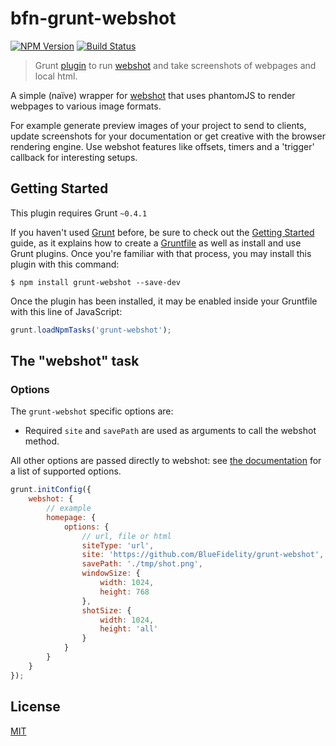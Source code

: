 # bfn-grunt-webshot

[![NPM Version][npm-image]][npm-url]
[![Build Status][travis-image]][travis-url]

> Grunt [plugin](http://gruntjs.com/) to run [webshot](https://github.com/BlueFidelity/node-webshot/) and take screenshots of webpages and local html.

A simple (naïve) wrapper for [webshot](https://github.com/BlueFidelity/node-webshot/) that uses phantomJS to render webpages to various image formats.

For example generate preview images of your project to send to clients, update screenshots for your documentation or get creative with the browser rendering engine. Use webshot features like offsets, timers and a 'trigger' callback for interesting setups.

## Getting Started

This plugin requires Grunt `~0.4.1`

If you haven't used [Grunt](http://gruntjs.com/) before, be sure to check out the [Getting Started](http://gruntjs.com/getting-started) guide, as it explains how to create a [Gruntfile](http://gruntjs.com/sample-gruntfile) as well as install and use Grunt plugins. Once you're familiar with that process, you may install this plugin with this command:

```shell
$ npm install grunt-webshot --save-dev
```

Once the plugin has been installed, it may be enabled inside your Gruntfile with this line of JavaScript:

```js
grunt.loadNpmTasks('grunt-webshot');
```

## The "webshot" task       

### Options

The `grunt-webshot` specific options are:

* Required `site` and `savePath` are used as arguments to call the webshot method.

All other options are passed directly to webshot: see [the  documentation](https://github.com/BlueFidelity/node-webshot/) for a list of supported options.

```js
grunt.initConfig({
	webshot: {
		// example
		homepage: {
			options: {
				// url, file or html
				siteType: 'url',
				site: 'https://github.com/BlueFidelity/grunt-webshot',
				savePath: './tmp/shot.png',
				windowSize: {
					width: 1024,
					height: 768
				},
				shotSize: {
					width: 1024,
					height: 'all'
				}
			}
		}
	}
});
```

## License

[MIT](LICENSE)

[npm-image]: https://img.shields.io/npm/v/bfn-grunt-webshot.svg
[npm-url]: https://npmjs.org/package/bfn-grunt-webshot
[travis-image]: https://img.shields.io/travis/BlueFidelity/grunt-webshot/master.svg
[travis-url]: https://travis-ci.org/BlueFidelity/grunt-webshot
